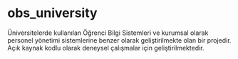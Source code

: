 # obs_university
Üniversitelerde kullanılan Öğrenci Bilgi Sistemleri ve kurumsal olarak personel yönetimi sistemlerine benzer olarak geliştirilmekte olan bir projedir. Açık kaynak kodlu olarak deneysel çalışmalar için geliştirilmektedir.
